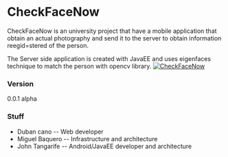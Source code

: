 # CheckFaceNow

CheckFaceNow is an university project that have a mobile application that obtain an actual photography and send it to the server to obtain information reegid=stered of the person.

The Server side application is created with JavaEE and uses eigenfaces technique to match the person with opencv library.
[![CheckFaceNow](https://i.ytimg.com/vi/nyeEoSDZcQM/hqdefault.jpg)](https://www.youtube.com/watch?v=nyeEoSDZcQM)
### Version
0.0.1 alpha

### Stuff
- Duban cano -- Web developer
- Miguel Baquero -- Infrastructure and architecture
- John Tangarife -- Android/JavaEE developer and architecture

